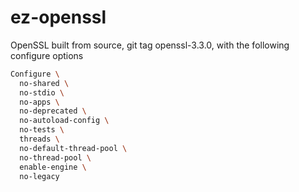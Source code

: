 # ez-openssl

OpenSSL built from source, git tag openssl-3.3.0, with the following configure options
```bash
Configure \
  no-shared \
  no-stdio \
  no-apps \
  no-deprecated \
  no-autoload-config \
  no-tests \
  threads \
  no-default-thread-pool \
  no-thread-pool \
  enable-engine \
  no-legacy
```
